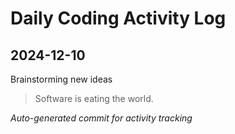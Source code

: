 # Daily Coding Activity Log

## 2024-12-10

Brainstorming new ideas

> Software is eating the world.

*Auto-generated commit for activity tracking*
